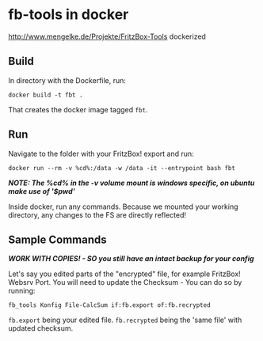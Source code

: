 # fb-tools in docker

http://www.mengelke.de/Projekte/FritzBox-Tools dockerized

## Build

In directory with the Dockerfile, run:

    docker build -t fbt .
    
That creates the docker image tagged `fbt`.

## Run

Navigate to the folder with your FritzBox! export and run:

    docker run --rm -v %cd%:/data -w /data -it --entrypoint bash fbt

***NOTE: The %cd% in the -v volume mount is windows specific, on ubuntu make use of '$pwd'***

Inside docker, run any commands. Because we mounted your working directory, any changes to the FS are directly reflected!

## Sample Commands

***WORK WITH COPIES! - SO you still have an intact backup for your config***

Let's say you edited parts of the "encrypted" file, for example FritzBox! Websrv Port. You will need to update the Checksum - You can do so by running:

    fb_tools Konfig File-CalcSum if:fb.export of:fb.recrypted
    
`fb.export` being your edited file. `fb.recrypted` being the 'same file' with updated checksum.
